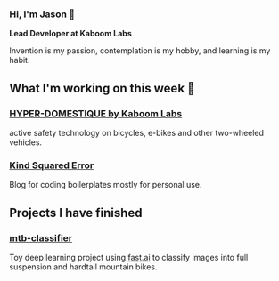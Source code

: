 ### Hi, I'm Jason 👋

**Lead Developer at Kaboom Labs**

Invention is my passion, contemplation is my hobby, and learning is my habit.

## What I'm working on this week 🎨

### [HYPER-DOMESTIQUE by Kaboom Labs](https://hyperdomestique.com)
active safety technology on bicycles, e-bikes and other two-wheeled vehicles.

### [Kind Squared Error](https://tensorturtle.github.io)
Blog for coding boilerplates mostly for personal use.

## Projects I have finished

### [mtb-classifier](https://github.com/tensorturtle/mtb-classifier)

Toy deep learning project using [fast.ai](https://github.com/fastai/fastai) to classify images into full suspension and hardtail mountain bikes.



<!--
**neuroquantifier/neuroquantifier** is a ✨ _special_ ✨ repository because its `README.md` (this file) appears on your GitHub profile.

Here are some ideas to get you started:

- 🔭 I’m currently working on ...
- 🌱 I’m currently learning ...
- 👯 I’m looking to collaborate on ...
- 🤔 I’m looking for help with ...
- 💬 Ask me about ...
- 📫 How to reach me: ...
- 😄 Pronouns: ...
- ⚡ Fun fact: ...
-->
